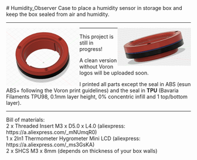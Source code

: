 <body>
# Humidity_Observer
Case to place a humidity sensor in storage box and keep the box sealed from air and humidity.
<hr>
<img src="https://github.com/flow1990/Humidity_Observer/blob/main/pictures/front_view_voron_design.png" alt="front_view_voron_design" width="200" align="left">
<img src="https://github.com/flow1990/Humidity_Observer/blob/main/pictures/side_view.png" alt="side" width="200" align="right">
<hr>
This project is still in progress!

A clean version without Voron logos will be uploaded soon.

I printed all parts except the seal in ABS (esun ABS+ following the Voron print guidelines) and the seal in <B>TPU</B> (Bavaria Filaments TPU98, 0.1mm layer height, 0% concentric infill and 1 top/bottom layer).

<hr>
Bill of materials:
<br>2 x Threaded Insert M3 x D5.0 x L4.0 (aliexpress: https://a.aliexpress.com/_mNUmqR0)
<br>1 x 2In1 Thermometer Hygrometer Mini LCD (aliexpress: https://a.aliexpress.com/_ms3GsKA)
<br>2 x SHCS M3 x 8mm (depends on thickness of your box walls)
</body>
